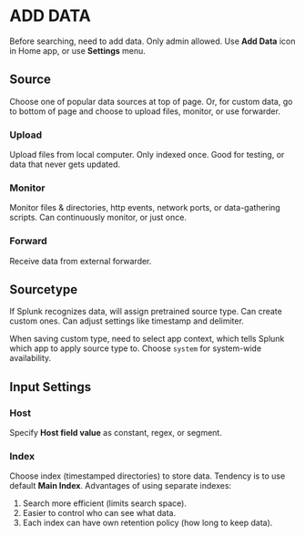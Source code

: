 # ADD DATA

Before searching, need to add data. Only admin allowed. Use **Add Data** icon in Home app, or use **Settings** menu.

## Source

Choose one of popular data sources at top of page. Or, for custom data, go to bottom of page and choose to upload files, monitor, or use forwarder.

### Upload

Upload files from local computer. Only indexed once. Good for testing, or data that never gets updated.

### Monitor

Monitor files & directories, http events, network ports, or data-gathering scripts. Can continuously monitor, or just once.

### Forward

Receive data from external forwarder.

## Sourcetype

If Splunk recognizes data, will assign pretrained source type. Can create custom ones. Can adjust settings like timestamp and delimiter.

When saving custom type, need to select app context, which tells Splunk which app to apply source type to. Choose `system` for system-wide availability.

## Input Settings

### Host

Specify **Host field value** as constant, regex, or segment.

### Index

Choose index (timestamped directories) to store data. Tendency is to use default **Main Index**. Advantages of using separate indexes:

1. Search more efficient (limits search space).
2. Easier to control who can see what data.
3. Each index can have own retention policy (how long to keep data).
